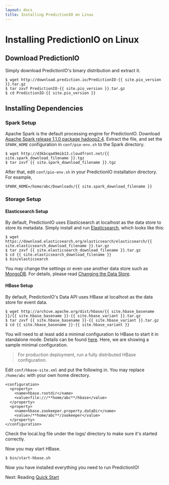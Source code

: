 ```yaml
---
layout: docs
title: Installing PredictionIO on Linux
---
```


# Installing PredictionIO on Linux

## Download PredictionIO

Simply download PredictionIO's binary distribution and extract it.

```
$ wget http://download.prediction.io/PredictionIO-{{ site.pio_version }}.tar.gz
$ tar zxvf PredictionIO-{{ site.pio_version }}.tar.gz
$ cd PredictionIO-{{ site.pio_version }}
```

## Installing Dependencies

### Spark Setup

Apache Spark is the default processing engine for PredictionIO. Download [Apache
Spark release 1.1.0 package hadoop2.4](http://spark.apache.org/downloads.html).
Extract the file, and set the `SPARK_HOME` configuration in `conf/pio-env.sh` to
the Spark directory.

```
$ wget http://d3kbcqa49mib13.cloudfront.net/{{ site.spark_download_filename }}.tgz
$ tar zxvf {{ site.spark_download_filename }}.tgz
```

After that, edit `conf/pio-env.sh` in your PredictionIO installation directory.
For example,

```
SPARK_HOME=/home/abc/Downloads/{{ site.spark_download_filename }}
```

### Storage Setup

#### Elasticsearch Setup

By default, PredictionIO uses Elasticsearch at localhost as the data store to
store its metadata. Simply install and run
[Elasticsearch](http://www.elasticsearch.org/), which looks like this:

```
$ wget https://download.elasticsearch.org/elasticsearch/elasticsearch/{{ site.elasticsearch_download_filename }}.tar.gz
$ tar zxvf {{ site.elasticsearch_download_filename }}.tar.gz
$ cd {{ site.elasticsearch_download_filename }}
$ bin/elasticsearch
```

You may change the settings or even use another data store such as
[MongoDB](http://www.mongodb.org/). For details, please read [Changing the Data
Store](config-datastore.html).

#### HBase Setup<a class="anchor" name="hbase">&nbsp;</a>

By default, PredictionIO's Data API uses HBase at localhost as the data store
for event data.

```
$ wget http://archive.apache.org/dist/hbase/{{ site.hbase_basename }}/{{ site.hbase_basename }}-{{ site.hbase_variant }}.tar.gz
$ tar zxvf {{ site.hbase_basename }}-{{ site.hbase_variant }}.tar.gz
$ cd {{ site.hbase_basename }}-{{ site.hbase_variant }}
```

You will need to at least add a minimal configuration to HBase to start it in
standalone mode. Details can be found
[here](http://hbase.apache.org/book/quickstart.html). Here, we are showing a
sample minimal configuration.

> For production deployment, run a fully distributed HBase configuration.

Edit `conf/hbase-site.xml` and put the following in. You may replace `/home/abc`
with your own home directory.

```
<configuration>
  <property>
    <name>hbase.rootdir</name>
    <value>file:///**home/abc**/hbase</value>
  </property>
  <property>
    <name>hbase.zookeeper.property.dataDir</name>
    <value>/**home/abc**/zookeeper</value>
  </property>
</configuration>
```
Check the local.log file under the logs/ directory to make sure it's started correctly.  

Now you may start HBase.

```
$ bin/start-hbase.sh
```

Now you have installed everything you need to run PredictionIO!

Next: Reading [Quick Start]({{site.baseurl}}/tutorials/engines/quickstart.html)
